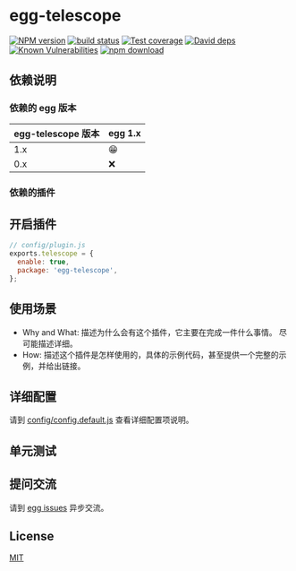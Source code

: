 # egg-telescope

[![NPM version][npm-image]][npm-url]
[![build status][travis-image]][travis-url]
[![Test coverage][codecov-image]][codecov-url]
[![David deps][david-image]][david-url]
[![Known Vulnerabilities][snyk-image]][snyk-url]
[![npm download][download-image]][download-url]

[npm-image]: https://img.shields.io/npm/v/egg-telescope.svg?style=flat-square
[npm-url]: https://npmjs.org/package/egg-telescope
[travis-image]: https://img.shields.io/travis/eggjs/egg-telescope.svg?style=flat-square
[travis-url]: https://travis-ci.org/eggjs/egg-telescope
[codecov-image]: https://img.shields.io/codecov/c/github/eggjs/egg-telescope.svg?style=flat-square
[codecov-url]: https://codecov.io/github/eggjs/egg-telescope?branch=master
[david-image]: https://img.shields.io/david/eggjs/egg-telescope.svg?style=flat-square
[david-url]: https://david-dm.org/eggjs/egg-telescope
[snyk-image]: https://snyk.io/test/npm/egg-telescope/badge.svg?style=flat-square
[snyk-url]: https://snyk.io/test/npm/egg-telescope
[download-image]: https://img.shields.io/npm/dm/egg-telescope.svg?style=flat-square
[download-url]: https://npmjs.org/package/egg-telescope

<!--
Description here.
-->

## 依赖说明

### 依赖的 egg 版本

egg-telescope 版本 | egg 1.x
--- | ---
1.x | 😁
0.x | ❌

### 依赖的插件
<!--

如果有依赖其它插件，请在这里特别说明。如

- security
- multipart

-->

## 开启插件

```js
// config/plugin.js
exports.telescope = {
  enable: true,
  package: 'egg-telescope',
};
```

## 使用场景

- Why and What: 描述为什么会有这个插件，它主要在完成一件什么事情。
尽可能描述详细。
- How: 描述这个插件是怎样使用的，具体的示例代码，甚至提供一个完整的示例，并给出链接。

## 详细配置

请到 [config/config.default.js](config/config.default.js) 查看详细配置项说明。

## 单元测试

<!-- 描述如何在单元测试中使用此插件，例如 schedule 如何触发。无则省略。-->

## 提问交流

请到 [egg issues](https://github.com/eggjs/egg/issues) 异步交流。

## License

[MIT](LICENSE)
